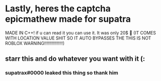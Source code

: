 # Lastly, heres the captcha epicmathew made for supatra 
MADE IN C++! if u can read it you can use it. It was only 20$ 🥺  (IT COMES WITH LOCATION VALUE SHIT SO IT AUTO BYPASSES THE THIS IS NOT ROBLOX WARNING!!!!!!!!!!!!!!!)

## starr this and do whatever you want with it (:


### supatrax#0000 leaked this thing so thank him
